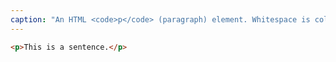 ```yaml
---
caption: "An HTML <code>p</code> (paragraph) element. Whitespace is collapsed."
---
```


```html
<p>This is a sentence.</p>
```
